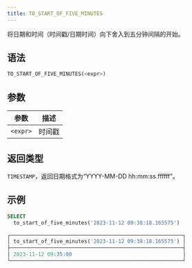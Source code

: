 ```yaml
---
title: TO_START_OF_FIVE_MINUTES
---
```


将日期和时间（时间戳/日期时间）向下舍入到五分钟间隔的开始。

## 语法

```sql
TO_START_OF_FIVE_MINUTES(<expr>)
```

## 参数

| 参数       | 描述       |
|------------|------------|
| `<expr>`   | 时间戳     |

## 返回类型

`TIMESTAMP`，返回日期格式为“YYYY-MM-DD hh:mm:ss.ffffff”。

## 示例

```sql
SELECT
  to_start_of_five_minutes('2023-11-12 09:38:18.165575')

┌────────────────────────────────────────────────────────┐
│ to_start_of_five_minutes('2023-11-12 09:38:18.165575') │
├────────────────────────────────────────────────────────┤
│ 2023-11-12 09:35:00                                    │
└────────────────────────────────────────────────────────┘
```